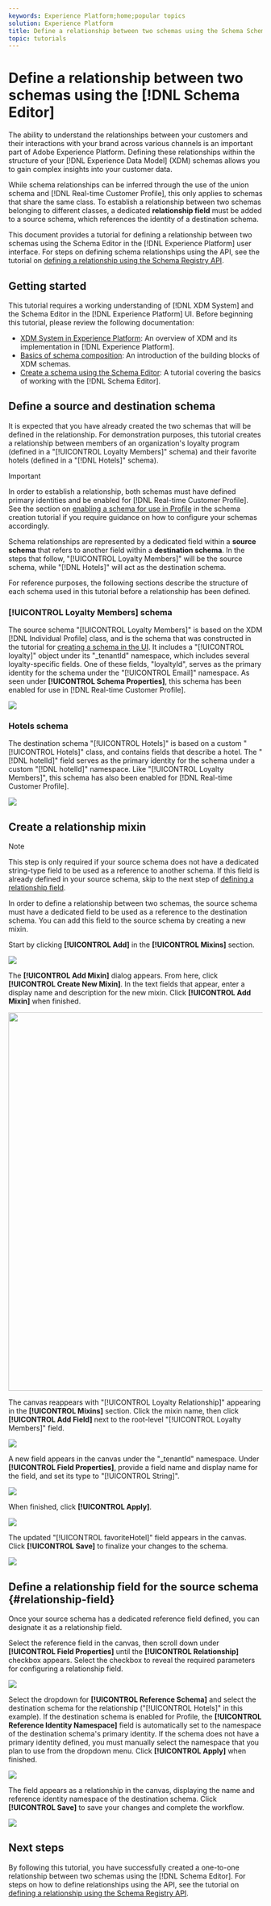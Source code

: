 ```yaml
---
keywords: Experience Platform;home;popular topics
solution: Experience Platform
title: Define a relationship between two schemas using the Schema Schema Editor
topic: tutorials
---
```


# Define a relationship between two schemas using the [!DNL Schema Editor]

The ability to understand the relationships between your customers and their interactions with your brand across various channels is an important part of Adobe Experience Platform. Defining these relationships within the structure of your [!DNL Experience Data Model] (XDM) schemas allows you to gain complex insights into your customer data.

While schema relationships can be inferred through the use of the union schema and [!DNL Real-time Customer Profile], this only applies to schemas that share the same class. To establish a relationship between two schemas belonging to different classes, a dedicated **relationship field** must be added to a source schema, which references the identity of a destination schema.

This document provides a tutorial for defining a relationship between two schemas using the Schema Editor in the [!DNL Experience Platform] user interface. For steps on defining schema relationships using the API, see the tutorial on [defining a relationship using the Schema Registry API](relationship-api.md).

## Getting started

This tutorial requires a working understanding of [!DNL XDM System] and the Schema Editor in the [!DNL Experience Platform] UI. Before beginning this tutorial, please review the following documentation:

* [XDM System in Experience Platform](../home.md): An overview of XDM and its implementation in [!DNL Experience Platform].
* [Basics of schema composition](../schema/composition.md): An introduction of the building blocks of XDM schemas.
* [Create a schema using the Schema Editor](create-schema-ui.md): A tutorial covering the basics of working with the [!DNL Schema Editor].

## Define a source and destination schema

It is expected that you have already created the two schemas that will be defined in the relationship. For demonstration purposes, this tutorial creates a relationship between members of an organization's loyalty program (defined in a "[!UICONTROL Loyalty Members]" schema) and their favorite hotels (defined in a "[!DNL Hotels]" schema).

>[!IMPORTANT]
>
>In order to establish a relationship, both schemas must have defined primary identities and be enabled for [!DNL Real-time Customer Profile]. See the section on [enabling a schema for use in Profile](./create-schema-ui.md#profile) in the schema creation tutorial if you require guidance on how to configure your schemas accordingly.

Schema relationships are represented by a dedicated field within a **source schema** that refers to another field within a **destination schema**. In the steps that follow, "[!UICONTROL Loyalty Members]" will be the source schema, while "[!DNL Hotels]" will act as the destination schema.

For reference purposes, the following sections describe the structure of each schema used in this tutorial before a relationship has been defined.

### [!UICONTROL Loyalty Members] schema

The source schema "[!UICONTROL Loyalty Members]" is based on the XDM [!DNL Individual Profile] class, and is the schema that was constructed in the tutorial for [creating a schema in the UI](create-schema-ui.md). It includes a "[!UICONTROL loyalty]" object under its "\_tenantId" namespace, which includes several loyalty-specific fields. One of these fields, "loyaltyId", serves as the primary identity for the schema under the "[!UICONTROL Email]" namespace. As seen under **[!UICONTROL Schema Properties]**, this schema has been enabled for use in [!DNL Real-time Customer Profile].

![](../images/tutorials/relationship/loyalty-members.png)

### Hotels schema

The destination schema "[!UICONTROL Hotels]" is based on a custom "[!UICONTROL Hotels]" class, and contains fields that describe a hotel. The "[!DNL hotelId]" field serves as the primary identity for the schema under a custom "[!DNL hotelId]" namespace. Like "[!UICONTROL Loyalty Members]", this schema has also been enabled for [!DNL Real-time Customer Profile].

![](../images/tutorials/relationship/hotels.png)

## Create a relationship mixin

>[!NOTE]
>
>This step is only required if your source schema does not have a dedicated string-type field to be used as a reference to another schema. If this field is already defined in your source schema, skip to the next step of [defining a relationship field](#relationship-field).

In order to define a relationship between two schemas, the source schema must have a dedicated field to be used as a reference to the destination schema. You can add this field to the source schema by creating a new mixin.

Start by clicking **[!UICONTROL Add]** in the **[!UICONTROL Mixins]** section.

![](../images/tutorials/relationship/loyalty-add-mixin.png)

The **[!UICONTROL Add Mixin]** dialog appears. From here, click **[!UICONTROL Create New Mixin]**. In the text fields that appear, enter a display name and description for the new mixin. Click **[!UICONTROL Add Mixin]** when finished.

<img src="../images/tutorials/relationship/loyalty-create-new-mixin.png" width=750><br>

The canvas reappears with "[!UICONTROL Loyalty Relationship]" appearing in the **[!UICONTROL Mixins]** section. Click the mixin name, then click **[!UICONTROL Add Field]** next to the root-level "[!UICONTROL Loyalty Members]" field.

![](../images/tutorials/relationship/loyalty-add-field.png)

A new field appears in the canvas under the "\_tenantId" namespace. Under **[!UICONTROL Field Properties]**, provide a field name and display name for the field, and set its type to "[!UICONTROL String]".

![](../images/tutorials/relationship/relationship-field-details.png)

When finished, click **[!UICONTROL Apply]**.

![](../images/tutorials/relationship/relationship-field-apply.png)

The updated "[!UICONTROL favoriteHotel]" field appears in the canvas. Click **[!UICONTROL Save]** to finalize your changes to the schema.

![](../images/tutorials/relationship/relationship-field-save.png)

## Define a relationship field for the source schema {#relationship-field}

Once your source schema has a dedicated reference field defined, you can designate it as a relationship field.

Select the reference field in the canvas, then scroll down under **[!UICONTROL Field Properties]** until the **[!UICONTROL Relationship]** checkbox appears. Select the checkbox to reveal the required parameters for configuring a relationship field.

![](../images/tutorials/relationship/relationship-checkbox.png)

Select the dropdown for **[!UICONTROL Reference Schema]** and select the destination schema for the relationship ("[!UICONTROL Hotels]" in this example). If the destination schema is enabled for Profile, the **[!UICONTROL Reference Identity Namespace]** field is automatically set to the namespace of the destination schema's primary identity. If the schema does not have a primary identity defined, you must manually select the namespace that you plan to use from the dropdown menu. Click **[!UICONTROL Apply]** when finished.

![](../images/tutorials/relationship/reference-schema-id-namespace.png)

The field appears as a relationship in the canvas, displaying the name and reference identity namespace of the destination schema. Click **[!UICONTROL Save]** to save your changes and complete the workflow.

![](../images/tutorials/relationship/relationship-save.png)

## Next steps

By following this tutorial, you have successfully created a one-to-one relationship between two schemas using the [!DNL Schema Editor]. For steps on how to define relationships using the API, see the tutorial on [defining a relationship using the Schema Registry API](relationship-api.md).